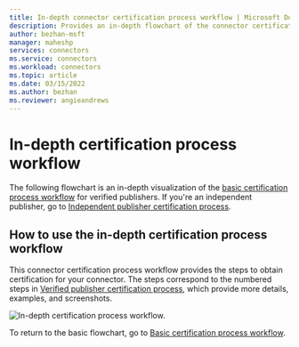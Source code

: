 ```yaml
---
title: In-depth connector certification process workflow | Microsoft Docs
description: Provides an in-depth flowchart of the connector certification process workflow.
author: bezhan-msft
manager: maheshp
services: connectors
ms.service: connectors
ms.workload: connectors
ms.topic: article
ms.date: 03/15/2022
ms.author: bezhan
ms.reviewer: angieandrews
---
```


# In-depth certification process workflow

The following flowchart is an in-depth visualization of the [basic certification process workflow](certification-submission.md#basic-certification-process-workflow) for verified publishers. If you're an independent publisher, go to [Independent publisher certification process](certification-submission-ip.md).

## How to use the in-depth certification process workflow

This connector certification process workflow provides the steps to obtain certification for your connector. The steps correspond to the numbered steps in [Verified publisher certification process](certification-submission.md), which provide more details, examples, and screenshots.

![In-depth certification process workflow.](media/certification-submission/certification-in-depth.png)

To return to the basic flowchart, go to [Basic certification process workflow](certification-submission.md#basic-certification-process-workflow).
